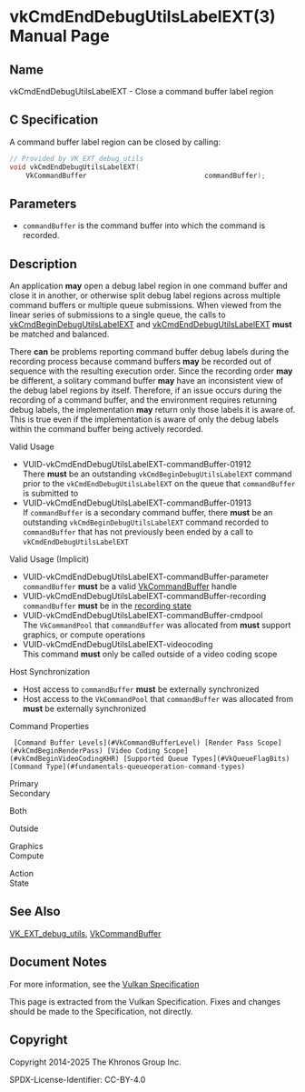 # vkCmdEndDebugUtilsLabelEXT(3) Manual Page

## Name

vkCmdEndDebugUtilsLabelEXT - Close a command buffer label region



## [](#_c_specification)C Specification

A command buffer label region can be closed by calling:

```c++
// Provided by VK_EXT_debug_utils
void vkCmdEndDebugUtilsLabelEXT(
    VkCommandBuffer                             commandBuffer);
```

## [](#_parameters)Parameters

- `commandBuffer` is the command buffer into which the command is recorded.

## [](#_description)Description

An application **may** open a debug label region in one command buffer and close it in another, or otherwise split debug label regions across multiple command buffers or multiple queue submissions. When viewed from the linear series of submissions to a single queue, the calls to [vkCmdBeginDebugUtilsLabelEXT](https://registry.khronos.org/vulkan/specs/latest/man/html/vkCmdBeginDebugUtilsLabelEXT.html) and [vkCmdEndDebugUtilsLabelEXT](https://registry.khronos.org/vulkan/specs/latest/man/html/vkCmdEndDebugUtilsLabelEXT.html) **must** be matched and balanced.

There **can** be problems reporting command buffer debug labels during the recording process because command buffers **may** be recorded out of sequence with the resulting execution order. Since the recording order **may** be different, a solitary command buffer **may** have an inconsistent view of the debug label regions by itself. Therefore, if an issue occurs during the recording of a command buffer, and the environment requires returning debug labels, the implementation **may** return only those labels it is aware of. This is true even if the implementation is aware of only the debug labels within the command buffer being actively recorded.

Valid Usage

- [](#VUID-vkCmdEndDebugUtilsLabelEXT-commandBuffer-01912)VUID-vkCmdEndDebugUtilsLabelEXT-commandBuffer-01912  
  There **must** be an outstanding `vkCmdBeginDebugUtilsLabelEXT` command prior to the `vkCmdEndDebugUtilsLabelEXT` on the queue that `commandBuffer` is submitted to
- [](#VUID-vkCmdEndDebugUtilsLabelEXT-commandBuffer-01913)VUID-vkCmdEndDebugUtilsLabelEXT-commandBuffer-01913  
  If `commandBuffer` is a secondary command buffer, there **must** be an outstanding `vkCmdBeginDebugUtilsLabelEXT` command recorded to `commandBuffer` that has not previously been ended by a call to `vkCmdEndDebugUtilsLabelEXT`

Valid Usage (Implicit)

- [](#VUID-vkCmdEndDebugUtilsLabelEXT-commandBuffer-parameter)VUID-vkCmdEndDebugUtilsLabelEXT-commandBuffer-parameter  
  `commandBuffer` **must** be a valid [VkCommandBuffer](https://registry.khronos.org/vulkan/specs/latest/man/html/VkCommandBuffer.html) handle
- [](#VUID-vkCmdEndDebugUtilsLabelEXT-commandBuffer-recording)VUID-vkCmdEndDebugUtilsLabelEXT-commandBuffer-recording  
  `commandBuffer` **must** be in the [recording state](#commandbuffers-lifecycle)
- [](#VUID-vkCmdEndDebugUtilsLabelEXT-commandBuffer-cmdpool)VUID-vkCmdEndDebugUtilsLabelEXT-commandBuffer-cmdpool  
  The `VkCommandPool` that `commandBuffer` was allocated from **must** support graphics, or compute operations
- [](#VUID-vkCmdEndDebugUtilsLabelEXT-videocoding)VUID-vkCmdEndDebugUtilsLabelEXT-videocoding  
  This command **must** only be called outside of a video coding scope

Host Synchronization

- Host access to `commandBuffer` **must** be externally synchronized
- Host access to the `VkCommandPool` that `commandBuffer` was allocated from **must** be externally synchronized

Command Properties

     [Command Buffer Levels](#VkCommandBufferLevel) [Render Pass Scope](#vkCmdBeginRenderPass) [Video Coding Scope](#vkCmdBeginVideoCodingKHR) [Supported Queue Types](#VkQueueFlagBits) [Command Type](#fundamentals-queueoperation-command-types)

Primary  
Secondary

Both

Outside

Graphics  
Compute

Action  
State

## [](#_see_also)See Also

[VK\_EXT\_debug\_utils](https://registry.khronos.org/vulkan/specs/latest/man/html/VK_EXT_debug_utils.html), [VkCommandBuffer](https://registry.khronos.org/vulkan/specs/latest/man/html/VkCommandBuffer.html)

## [](#_document_notes)Document Notes

For more information, see the [Vulkan Specification](https://registry.khronos.org/vulkan/specs/latest/html/vkspec.html#vkCmdEndDebugUtilsLabelEXT)

This page is extracted from the Vulkan Specification. Fixes and changes should be made to the Specification, not directly.

## [](#_copyright)Copyright

Copyright 2014-2025 The Khronos Group Inc.

SPDX-License-Identifier: CC-BY-4.0